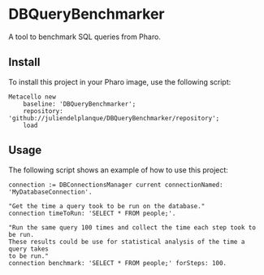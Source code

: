 # DBQueryBenchmarker
A tool to benchmark SQL queries from Pharo.

## Install
To install this project in your Pharo image, use the following script:
```
Metacello new
    baseline: 'DBQueryBenchmarker';
    repository: 'github://juliendelplanque/DBQueryBenchmarker/repository';
    load
```

## Usage
The following script shows an example of how to use this project:
```
connection := DBConnectionsManager current connectionNamed: 'MyDatabaseConnection'.

"Get the time a query took to be run on the database."
connection timeToRun: 'SELECT * FROM people;'.

"Run the same query 100 times and collect the time each step took to be run.
These results could be use for statistical analysis of the time a query takes
to be run."
connection benchmark: 'SELECT * FROM people;' forSteps: 100.
```
